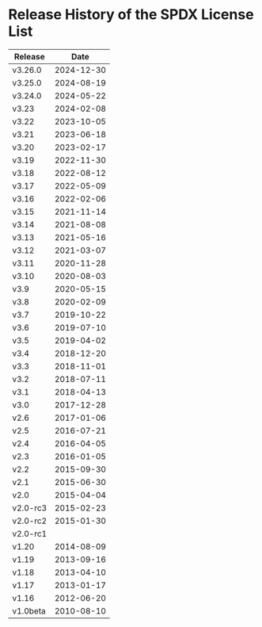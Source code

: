 # Release History of the SPDX License List

| Release | Date |
| ----- | ----- |
| v3.26.0 | 2024-12-30 |
| v3.25.0 | 2024-08-19 |
| v3.24.0 | 2024-05-22 |
| v3.23 | 2024-02-08 |
| v3.22 | 2023-10-05 |
| v3.21 | 2023-06-18 |
| v3.20 | 2023-02-17 |
| v3.19 | 2022-11-30 |
| v3.18 | 2022-08-12 |
| v3.17 | 2022-05-09 |
| v3.16 | 2022-02-06 |
| v3.15 | 2021-11-14 |
| v3.14 | 2021-08-08 |
| v3.13 | 2021-05-16 |
| v3.12 | 2021-03-07 |
| v3.11 | 2020-11-28 |
| v3.10 | 2020-08-03 |
| v3.9 | 2020-05-15 |
| v3.8 | 2020-02-09 |
| v3.7 | 2019-10-22 |
| v3.6 | 2019-07-10 |
| v3.5 | 2019-04-02 |
| v3.4 | 2018-12-20 |
| v3.3 | 2018-11-01 |
| v3.2 | 2018-07-11 |
| v3.1 | 2018-04-13 |
| v3.0 | 2017-12-28 |
| v2.6 | 2017-01-06 |
| v2.5 | 2016-07-21 |
| v2.4 | 2016-04-05 |
| v2.3 | 2016-01-05 |
| v2.2 | 2015-09-30 |
| v2.1 | 2015-06-30 |
| v2.0 | 2015-04-04 |
| v2.0-rc3 | 2015-02-23 |
| v2.0-rc2 | 2015-01-30 |
| v2.0-rc1 | |
| v1.20 | 2014-08-09 |
| v1.19 | 2013-09-16 |
| v1.18 | 2013-04-10 |
| v1.17 | 2013-01-17 |
| v1.16 | 2012-06-20 |
| v1.0beta | 2010-08-10 |

